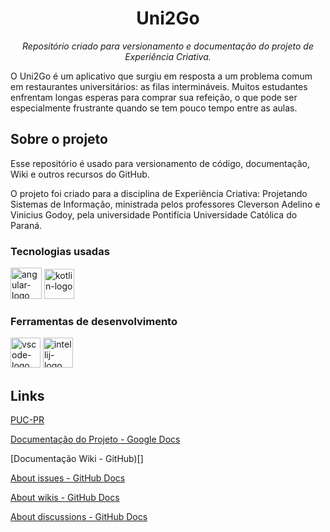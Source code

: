 <h1 align="center">Uni2Go</h1>
<p align="center"><i>Repositório criado para versionamento e documentação do projeto de Experiência Criativa.</i></p>
O Uni2Go é um aplicativo que surgiu em resposta a um problema comum em restaurantes universitários: as filas intermináveis. Muitos estudantes enfrentam longas esperas para comprar sua refeição, o que pode ser especialmente frustrante quando se tem pouco tempo entre as aulas.



##  Sobre o projeto

Esse repositório é usado para versionamento de código, documentação, Wiki e outros recursos do GitHub. 

O projeto foi criado para a disciplina de Experiência Criativa: Projetando Sistemas de Informação, ministrada pelos professores Cleverson Adelino e Vinicius Godoy, pela universidade Pontifícia Universidade Católica do Paraná.

### Tecnologias usadas 
<p display="inline-block">
  <img width="50" src="https://upload.wikimedia.org/wikipedia/commons/c/cf/Angular_full_color_logo.svg" alt="angular-logo"/>
  <img width="48" src="https://upload.wikimedia.org/wikipedia/commons/7/74/Kotlin_Icon.png" alt="kotlin-logo"/>
</p>
                                                                                                  
### Ferramentas de desenvolvimento

<p display="inline-block">
  <img width="48" src="https://upload.wikimedia.org/wikipedia/commons/thumb/9/9a/Visual_Studio_Code_1.35_icon.svg/2048px-Visual_Studio_Code_1.35_icon.svg.png" alt="vscode-logo"/>
  <img width="48" src="https://upload.wikimedia.org/wikipedia/commons/9/9c/IntelliJ_IDEA_Icon.svg" alt="intellij-logo"/>
</p>



## Links 
[PUC-PR](https://www.pucpr.br/)

[Documentação do Projeto - Google Docs](https://docs.google.com/document/d/1QQRAMXgfqgR3PzJbQc9Z-iUcWaEgwTYXWwY6mgMdw_Q/edit?usp=sharing)

[Documentação Wiki - GitHub)[]

[About issues - GitHub Docs](https://docs.github.com/en/issues/tracking-your-work-with-issues/about-issues)

[About wikis - GitHub Docs](https://docs.github.com/en/communities/documenting-your-project-with-wikis/about-wikis)

[About discussions - GitHub Docs](https://docs.github.com/en/discussions/collaborating-with-your-community-using-discussions/about-discussions)
